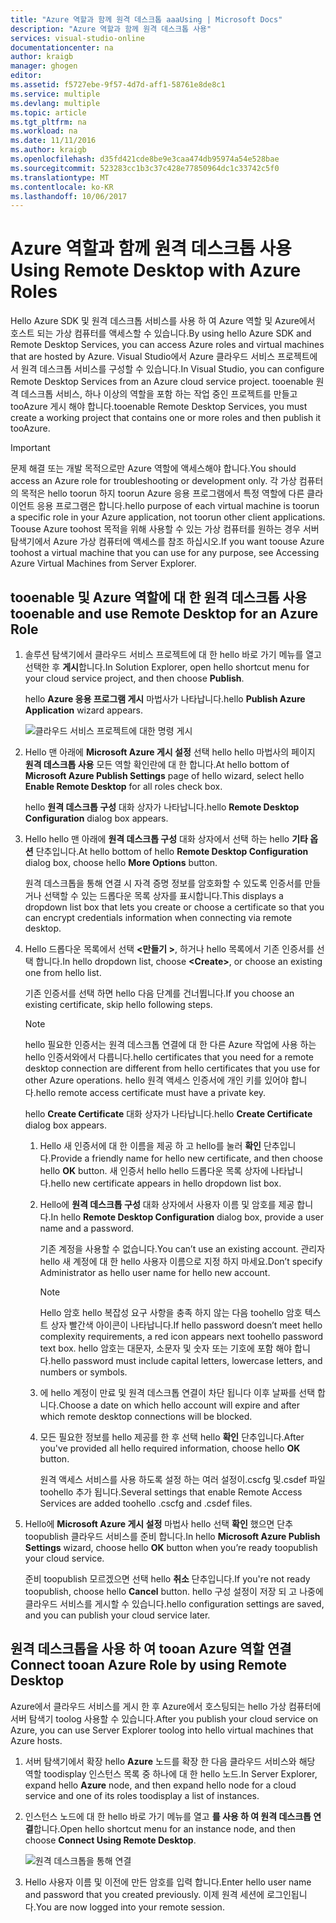 ```yaml
---
title: "Azure 역할과 함께 원격 데스크톱 aaaUsing | Microsoft Docs"
description: "Azure 역할과 함께 원격 데스크톱 사용"
services: visual-studio-online
documentationcenter: na
author: kraigb
manager: ghogen
editor: 
ms.assetid: f5727ebe-9f57-4d7d-aff1-58761e8de8c1
ms.service: multiple
ms.devlang: multiple
ms.topic: article
ms.tgt_pltfrm: na
ms.workload: na
ms.date: 11/11/2016
ms.author: kraigb
ms.openlocfilehash: d35fd421cde8be9e3caa474db95974a54e528bae
ms.sourcegitcommit: 523283cc1b3c37c428e77850964dc1c33742c5f0
ms.translationtype: MT
ms.contentlocale: ko-KR
ms.lasthandoff: 10/06/2017
---
```

# <a name="using-remote-desktop-with-azure-roles"></a><span data-ttu-id="2b244-103">Azure 역할과 함께 원격 데스크톱 사용</span><span class="sxs-lookup"><span data-stu-id="2b244-103">Using Remote Desktop with Azure Roles</span></span>
<span data-ttu-id="2b244-104">Hello Azure SDK 및 원격 데스크톱 서비스를 사용 하 여 Azure 역할 및 Azure에서 호스트 되는 가상 컴퓨터를 액세스할 수 있습니다.</span><span class="sxs-lookup"><span data-stu-id="2b244-104">By using hello Azure SDK and Remote Desktop Services, you can access Azure roles and virtual machines that are hosted by Azure.</span></span> <span data-ttu-id="2b244-105">Visual Studio에서 Azure 클라우드 서비스 프로젝트에서 원격 데스크톱 서비스를 구성할 수 있습니다.</span><span class="sxs-lookup"><span data-stu-id="2b244-105">In Visual Studio, you can configure Remote Desktop Services from an Azure cloud service project.</span></span> <span data-ttu-id="2b244-106">tooenable 원격 데스크톱 서비스, 하나 이상의 역할을 포함 하는 작업 중인 프로젝트를 만들고 tooAzure 게시 해야 합니다.</span><span class="sxs-lookup"><span data-stu-id="2b244-106">tooenable Remote Desktop Services, you must create a working project that contains one or more roles and then publish it tooAzure.</span></span>

> [!IMPORTANT]
> <span data-ttu-id="2b244-107">문제 해결 또는 개발 목적으로만 Azure 역할에 액세스해야 합니다.</span><span class="sxs-lookup"><span data-stu-id="2b244-107">You should access an Azure role for troubleshooting or development only.</span></span> <span data-ttu-id="2b244-108">각 가상 컴퓨터의 목적은 hello toorun 하지 toorun Azure 응용 프로그램에서 특정 역할에 다른 클라이언트 응용 프로그램은 합니다.</span><span class="sxs-lookup"><span data-stu-id="2b244-108">hello purpose of each virtual machine is toorun a specific role in your Azure application, not toorun other client applications.</span></span> <span data-ttu-id="2b244-109">Toouse Azure toohost 목적을 위해 사용할 수 있는 가상 컴퓨터를 원하는 경우 서버 탐색기에서 Azure 가상 컴퓨터에 액세스를 참조 하십시오.</span><span class="sxs-lookup"><span data-stu-id="2b244-109">If you want toouse Azure toohost a virtual machine that you can use for any purpose, see Accessing Azure Virtual Machines from Server Explorer.</span></span>
> 
> 

## <a name="tooenable-and-use-remote-desktop-for-an-azure-role"></a><span data-ttu-id="2b244-110">tooenable 및 Azure 역할에 대 한 원격 데스크톱 사용</span><span class="sxs-lookup"><span data-stu-id="2b244-110">tooenable and use Remote Desktop for an Azure Role</span></span>
1. <span data-ttu-id="2b244-111">솔루션 탐색기에서 클라우드 서비스 프로젝트에 대 한 hello 바로 가기 메뉴를 열고 선택한 후 **게시**합니다.</span><span class="sxs-lookup"><span data-stu-id="2b244-111">In Solution Explorer, open hello shortcut menu for your cloud service project, and then choose **Publish**.</span></span>
   
    <span data-ttu-id="2b244-112">hello **Azure 응용 프로그램 게시** 마법사가 나타납니다.</span><span class="sxs-lookup"><span data-stu-id="2b244-112">hello **Publish Azure Application** wizard appears.</span></span>
   
    ![클라우드 서비스 프로젝트에 대한 명령 게시](./media/vs-azure-tools-remote-desktop-roles/IC799161.png)
2. <span data-ttu-id="2b244-114">Hello 맨 아래에 **Microsoft Azure 게시 설정** 선택 hello hello 마법사의 페이지 **원격 데스크톱 사용** 모든 역할 확인란에 대 한 합니다.</span><span class="sxs-lookup"><span data-stu-id="2b244-114">At hello bottom of **Microsoft Azure Publish Settings** page of hello wizard, select hello **Enable Remote Desktop** for all roles check box.</span></span> 
   
    <span data-ttu-id="2b244-115">hello **원격 데스크톱 구성** 대화 상자가 나타납니다.</span><span class="sxs-lookup"><span data-stu-id="2b244-115">hello **Remote Desktop Configuration** dialog box appears.</span></span>
3. <span data-ttu-id="2b244-116">Hello hello 맨 아래에 **원격 데스크톱 구성** 대화 상자에서 선택 하는 hello **기타 옵션** 단추입니다.</span><span class="sxs-lookup"><span data-stu-id="2b244-116">At hello bottom of hello **Remote Desktop Configuration** dialog box, choose hello **More Options** button.</span></span> 
   
    <span data-ttu-id="2b244-117">원격 데스크톱을 통해 연결 시 자격 증명 정보를 암호화할 수 있도록 인증서를 만들거나 선택할 수 있는 드롭다운 목록 상자를 표시합니다.</span><span class="sxs-lookup"><span data-stu-id="2b244-117">This displays a dropdown list box that lets you create or choose a certificate so that you can encrypt credentials information when connecting via remote desktop.</span></span>
4. <span data-ttu-id="2b244-118">Hello 드롭다운 목록에서 선택  **&lt;만들기 >**, 하거나 hello 목록에서 기존 인증서를 선택 합니다.</span><span class="sxs-lookup"><span data-stu-id="2b244-118">In hello dropdown list, choose **&lt;Create>**, or choose an existing one from hello list.</span></span> 
   
    <span data-ttu-id="2b244-119">기존 인증서를 선택 하면 hello 다음 단계를 건너뜁니다.</span><span class="sxs-lookup"><span data-stu-id="2b244-119">If you choose an existing certificate, skip hello following steps.</span></span>
   
   > [!NOTE]
   > <span data-ttu-id="2b244-120">hello 필요한 인증서는 원격 데스크톱 연결에 대 한 다른 Azure 작업에 사용 하는 hello 인증서와에서 다릅니다.</span><span class="sxs-lookup"><span data-stu-id="2b244-120">hello certificates that you need for a remote desktop connection are different from hello certificates that you use for other Azure operations.</span></span> <span data-ttu-id="2b244-121">hello 원격 액세스 인증서에 개인 키를 있어야 합니다.</span><span class="sxs-lookup"><span data-stu-id="2b244-121">hello remote access certificate must have a private key.</span></span>
   > 
   > 
   
    <span data-ttu-id="2b244-122">hello **Create Certificate** 대화 상자가 나타납니다.</span><span class="sxs-lookup"><span data-stu-id="2b244-122">hello **Create Certificate** dialog box appears.</span></span>
   
   1. <span data-ttu-id="2b244-123">Hello 새 인증서에 대 한 이름을 제공 하 고 hello를 눌러 **확인** 단추입니다.</span><span class="sxs-lookup"><span data-stu-id="2b244-123">Provide a friendly name for hello new certificate, and then choose hello **OK** button.</span></span> <span data-ttu-id="2b244-124">새 인증서 hello hello 드롭다운 목록 상자에 나타납니다.</span><span class="sxs-lookup"><span data-stu-id="2b244-124">hello new certificate appears in hello dropdown list box.</span></span>
   2. <span data-ttu-id="2b244-125">Hello에 **원격 데스크톱 구성** 대화 상자에서 사용자 이름 및 암호를 제공 합니다.</span><span class="sxs-lookup"><span data-stu-id="2b244-125">In hello **Remote Desktop Configuration** dialog box, provide a user name and a password.</span></span>
      
       <span data-ttu-id="2b244-126">기존 계정을 사용할 수 없습니다.</span><span class="sxs-lookup"><span data-stu-id="2b244-126">You can’t use an existing account.</span></span> <span data-ttu-id="2b244-127">관리자 hello 새 계정에 대 한 hello 사용자 이름으로 지정 하지 마세요.</span><span class="sxs-lookup"><span data-stu-id="2b244-127">Don’t specify Administrator as hello user name for hello new account.</span></span>
      
      > [!NOTE]
      > <span data-ttu-id="2b244-128">Hello 암호 hello 복잡성 요구 사항을 충족 하지 않는 다음 toohello 암호 텍스트 상자 빨간색 아이콘이 나타납니다.</span><span class="sxs-lookup"><span data-stu-id="2b244-128">If hello password doesn’t meet hello complexity requirements, a red icon appears next toohello password text box.</span></span> <span data-ttu-id="2b244-129">hello 암호는 대문자, 소문자 및 숫자 또는 기호에 포함 해야 합니다.</span><span class="sxs-lookup"><span data-stu-id="2b244-129">hello password must include capital letters, lowercase letters, and numbers or symbols.</span></span>
      > 
      > 
   3. <span data-ttu-id="2b244-130">에 hello 계정이 만료 및 원격 데스크톱 연결이 차단 됩니다 이후 날짜를 선택 합니다.</span><span class="sxs-lookup"><span data-stu-id="2b244-130">Choose a date on which hello account will expire and after which remote desktop connections will be blocked.</span></span>
   4. <span data-ttu-id="2b244-131">모든 필요한 정보를 hello 제공를 한 후 선택 hello **확인** 단추입니다.</span><span class="sxs-lookup"><span data-stu-id="2b244-131">After you've provided all hello required information, choose hello **OK** button.</span></span>
      
       <span data-ttu-id="2b244-132">원격 액세스 서비스를 사용 하도록 설정 하는 여러 설정이.cscfg 및.csdef 파일 toohello 추가 됩니다.</span><span class="sxs-lookup"><span data-stu-id="2b244-132">Several settings that enable Remote Access Services are added toohello .cscfg and .csdef files.</span></span>
5. <span data-ttu-id="2b244-133">Hello에 **Microsoft Azure 게시 설정** 마법사 hello 선택 **확인** 했으면 단추 toopublish 클라우드 서비스를 준비 합니다.</span><span class="sxs-lookup"><span data-stu-id="2b244-133">In hello **Microsoft Azure Publish Settings** wizard, choose hello **OK** button when you’re ready toopublish your cloud service.</span></span>
   
    <span data-ttu-id="2b244-134">준비 toopublish 모르겠으면 선택 hello **취소** 단추입니다.</span><span class="sxs-lookup"><span data-stu-id="2b244-134">If you're not ready toopublish, choose hello **Cancel** button.</span></span> <span data-ttu-id="2b244-135">hello 구성 설정이 저장 되 고 나중에 클라우드 서비스를 게시할 수 있습니다.</span><span class="sxs-lookup"><span data-stu-id="2b244-135">hello configuration settings are saved, and you can publish your cloud service later.</span></span>

## <a name="connect-tooan-azure-role-by-using-remote-desktop"></a><span data-ttu-id="2b244-136">원격 데스크톱을 사용 하 여 tooan Azure 역할 연결</span><span class="sxs-lookup"><span data-stu-id="2b244-136">Connect tooan Azure Role by using Remote Desktop</span></span>
<span data-ttu-id="2b244-137">Azure에서 클라우드 서비스를 게시 한 후 Azure에서 호스팅되는 hello 가상 컴퓨터에 서버 탐색기 toolog 사용할 수 있습니다.</span><span class="sxs-lookup"><span data-stu-id="2b244-137">After you publish your cloud service on Azure, you can use Server Explorer toolog into hello virtual machines that Azure hosts.</span></span> 

1. <span data-ttu-id="2b244-138">서버 탐색기에서 확장 hello **Azure** 노드를 확장 한 다음 클라우드 서비스와 해당 역할 toodisplay 인스턴스 목록 중 하나에 대 한 hello 노드.</span><span class="sxs-lookup"><span data-stu-id="2b244-138">In Server Explorer, expand hello **Azure** node, and then expand hello node for a cloud service and one of its roles toodisplay a list of instances.</span></span>
2. <span data-ttu-id="2b244-139">인스턴스 노드에 대 한 hello 바로 가기 메뉴를 열고 **를 사용 하 여 원격 데스크톱 연결**합니다.</span><span class="sxs-lookup"><span data-stu-id="2b244-139">Open hello shortcut menu for an instance node, and then choose **Connect Using Remote Desktop**.</span></span>
   
    ![원격 데스크톱을 통해 연결](./media/vs-azure-tools-remote-desktop-roles/IC799162.png)
3. <span data-ttu-id="2b244-141">Hello 사용자 이름 및 이전에 만든 암호를 입력 합니다.</span><span class="sxs-lookup"><span data-stu-id="2b244-141">Enter hello user name and password that you created previously.</span></span> <span data-ttu-id="2b244-142">이제 원격 세션에 로그인됩니다.</span><span class="sxs-lookup"><span data-stu-id="2b244-142">You are now logged into your remote session.</span></span>

